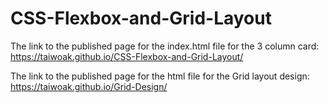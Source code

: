 # CSS-Flexbox-and-Grid-Layout

The link to the published page for the index.html file for the 3 column card:
https://taiwoak.github.io/CSS-Flexbox-and-Grid-Layout/

The link to the published page for the html file for the Grid layout design:
https://taiwoak.github.io/Grid-Design/
